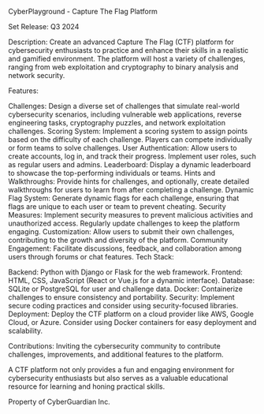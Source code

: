 CyberPlayground - Capture The Flag Platform

Set Release: Q3 2024

Description:
Create an advanced Capture The Flag (CTF) platform for cybersecurity enthusiasts to practice and enhance their skills in a realistic and gamified environment. The platform will host a variety of challenges, ranging from web exploitation and cryptography to binary analysis and network security.

Features:

Challenges: Design a diverse set of challenges that simulate real-world cybersecurity scenarios, including vulnerable web applications, reverse engineering tasks, cryptography puzzles, and network exploitation challenges.
Scoring System: Implement a scoring system to assign points based on the difficulty of each challenge. Players can compete individually or form teams to solve challenges.
User Authentication: Allow users to create accounts, log in, and track their progress. Implement user roles, such as regular users and admins.
Leaderboard: Display a dynamic leaderboard to showcase the top-performing individuals or teams.
Hints and Walkthroughs: Provide hints for challenges, and optionally, create detailed walkthroughs for users to learn from after completing a challenge.
Dynamic Flag System: Generate dynamic flags for each challenge, ensuring that flags are unique to each user or team to prevent cheating.
Security Measures: Implement security measures to prevent malicious activities and unauthorized access. Regularly update challenges to keep the platform engaging.
Customization: Allow users to submit their own challenges, contributing to the growth and diversity of the platform.
Community Engagement: Facilitate discussions, feedback, and collaboration among users through forums or chat features.
Tech Stack:

Backend: Python with Django or Flask for the web framework.
Frontend: HTML, CSS, JavaScript (React or Vue.js for a dynamic interface).
Database: SQLite or PostgreSQL for user and challenge data.
Docker: Containerize challenges to ensure consistency and portability.
Security: Implement secure coding practices and consider using security-focused libraries.
Deployment:
Deploy the CTF platform on a cloud provider like AWS, Google Cloud, or Azure. Consider using Docker containers for easy deployment and scalability.

Contributions:
Inviting the cybersecurity community to contribute challenges, improvements, and additional features to the platform.

A CTF platform not only provides a fun and engaging environment for cybersecurity enthusiasts but also serves as a valuable educational resource for learning and honing practical skills.

Property of CyberGuardian Inc.

